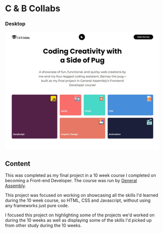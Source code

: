 # C & B Collabs

### Desktop

![screenshot](./images/preview-screenshot.jpg)

## Content

This was completed as my final project in a 10 week course I completed on becoming a Front-end Developer. The course was run by [General Assembly](https://generalassemb.ly/).

This project was focused on working on showcasing all the skills I'd learned during the 10 week course, so HTML, CSS and Javascript, without using any frameworks just pure code.

I focused this project on highlighting some of the projects we'd worked on during the 10 weeks as well as displaying some of the skills I'd picked up from other study during the 10 weeks.
